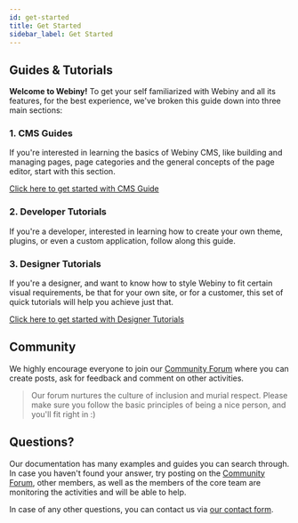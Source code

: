 ```yaml
---
id: get-started
title: Get Started
sidebar_label: Get Started
---
```


## Guides & Tutorials

**Welcome to Webiny!** To get your self familiarized with Webiny and all its features, for the best experience, we've broken this guide down into three main sections:

### 1. CMS Guides

If you're interested in learning the basics of Webiny CMS, like building and managing pages, page categories and the general concepts of the page editor, start with this section.

[Click here to get started with CMS Guide](/docs/cms-guides/cms-overview)

### 2. Developer Tutorials

If you're a developer, interested in learning how to create your own theme, plugins, or even a custom application, follow along this guide.

### 3. Designer Tutorials

If you're a designer, and want to know how to style Webiny to fit certain visual requirements, be that for your own site, or for a customer, this set of quick tutorials will help you achieve just that.

[Click here to get started with Designer Tutorials](/docs/designer-tutorials/designer-get-started)

## Community

We highly encourage everyone to join our [Community Forum](https://community.webiny.com/) where you can create posts, ask for feedback and comment on other activities.

> Our forum nurtures the culture of inclusion and murial respect. Please make sure you follow the basic principles of being a nice person, and you'll fit right in :)

## Questions?

Our documentation has many examples and guides you can search through. In case you haven't found your answer, try posting on the [Community Forum](https://community.webiny.com/), other members, as well as the members of the core team are monitoring the activities and will be able to help.

In case of any other questions, you can contact us via [our contact form](https://webiny.com/contact-us).
